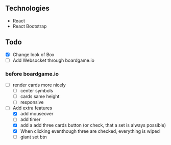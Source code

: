 ## Technologies
- React
- React Bootstrap

## Todo
- [x] Change look of Box
- [ ] Add Websocket through boardgame.io
### before boardgame.io
- [ ] render cards more nicely
    - [ ] center symbols
    - [ ] cards same height
    - [ ] responsive
- [ ] Add extra features  
    - [x] add mouseover
    - [ ] add timer
    - [x] add a add three cards button (or check, that a set is always possible)
    - [x] When clicking eventhough three are checked, everything is wiped
    - [ ] giant set btn